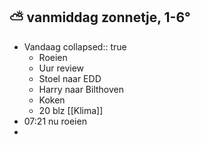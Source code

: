 ##  ⛅  vanmiddag zonnetje, 1-6°
- Vandaag
  collapsed:: true
	- Roeien
	- Uur review
	- Stoel naar EDD
	- Harry naar Bilthoven
	- Koken
	- 20 blz [[Klima]]
- 07:21 nu roeien
-